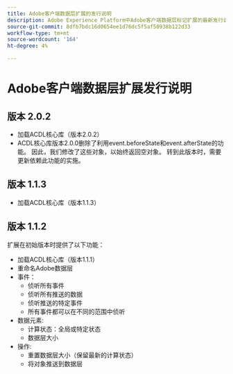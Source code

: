 ```yaml
---
title: Adobe客户端数据层扩展的发行说明
description: Adobe Experience Platform中Adobe客户端数据层标记扩展的最新发行说明。
source-git-commit: 8dfb7bdc16d0654ee1d76dc5f5af50938b122d33
workflow-type: tm+mt
source-wordcount: '164'
ht-degree: 4%

---
```


# Adobe客户端数据层扩展发行说明

## 版本 2.0.2

* 加载ACDL核心库（版本2.0.2）
* ACDL核心库版本2.0.0删除了利用event.beforeState和event.afterState的功能。 因此，我们修改了这些对象，以始终返回空对象。 转到此版本时，需要更新依赖此功能的实施。

## 版本 1.1.3

* 加载ACDL核心库（版本1.1.3）

## 版本 1.1.2

扩展在初始版本时提供了以下功能：

* 加载ACDL核心库（版本1.1.1）
* 重命名Adobe数据层
* 事件：
   * 侦听所有事件
   * 侦听所有推送的数据
   * 侦听推送的特定事件
   * 所有事件都可以在不同的范围中侦听
* 数据元素:
   * 计算状态：全局或特定状态
   * 数据层大小
* 操作:
   * 重置数据层大小（保留最新的计算状态）
   * 将对象推送到数据层

